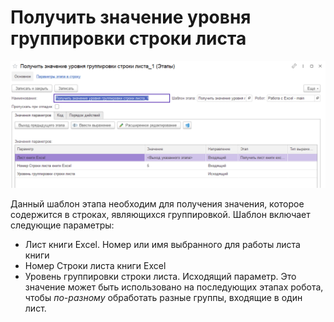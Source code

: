 # Получить значение уровня группировки строки листа

![](<../../../../.gitbook/assets/Получить значение уровня группировки строки листа.png>)

Данный шаблон этапа необходим для получения значения, которое содержится в строках, являющихся группировкой. Шаблон включает следующие параметры:

* Лист книги Excel. Номер или имя выбранного для работы листа книги
* Номер Строки листа книги Excel
* Уровень группировки строки листа. Исходящий параметр. Это значение может быть использовано на последующих этапах робота, чтобы _по-разному_ обработать разные группы, входящие в один лист.
